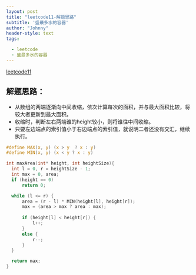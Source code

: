 ```yaml
---
layout: post
title: "leetcode11-解题思路"
subtitle: '盛最多水的容器'
author: "Johnny"
header-style: text
tags:

  - leetcode
  - 盛最多水的容器
---
```


[leetcode11](https://leetcode-cn.com/problems/container-with-most-water/submissions/)  

## 解题思路：
  - 从数组的两端逐渐向中间收缩，依次计算每次的面积，并与最大面积比较，将较大者更新到最大面积。
  - 收缩时，判断左右两端谁的height较小，则将谁往中间收缩。
  - 只要左边端点的索引值小于右边端点的索引值，就说明二者还没有交汇，继续执行。
  
  ```c
  #define MAX(x, y) (x > y  ? x : y)
#define MIN(x, y) (x < y ? x : y)

int maxArea(int* height, int heightSize){
    int l = 0, r = heightSize - 1;
    int max = 0, area;
    if (height == 0)
        return 0;

    while (l <= r) {
        area = (r - l) * MIN(height[l], height[r]);
        max = (area > max ? area : max);
        
        if (height[l] < height[r]) {
            l++;
        }
        else {
            r--;
        }
    }

    return max;
}
```
